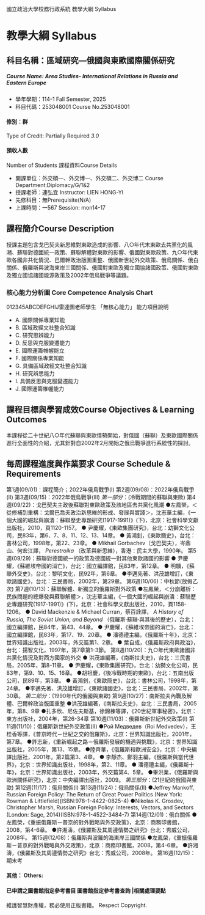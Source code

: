 國立政治大學校務行政系統 教學大綱 Syllabus
# 教學大綱 Syllabus
##  科目名稱：區域研究—俄國與東歐國際關係研究
#####  Course Name: Area Studies- International Relations in Russia and Eastern Europe
  * 學年學期：114-1 Fall Semester, 2025 
  * 科目代碼：253048001 Course No.253048001
#### 修別：群
Type of Credit: Partially Required 
_3.0_
#### 預收人數
Number of Students
課程資料Course Details
  * 開課單位：外交碩一、外交博一、外交碩二、外交博二 Course Department:Diplomacy/G/1&2 
  * 授課老師：連弘宜 Instructor: LIEN HONG-YI 
  * 先修科目：無Prerequisite(N/A)
  * 上課時間：一567 Session: mon14-17
##  課程簡介Course Description
授課主題包含戈巴契夫新思維對東歐造成的影響、八○年代末東歐去共黨化的風潮、蘇聯對德國統一政策、蘇聯解體對東歐的影響、俄國對東歐政策、九○年代東歐各國非共化情況、巴爾幹政治版圖重整、俄國新世紀外交政策、俄烏關係、俄白關係、俄羅斯與波海東岸三國關係、俄國對東歐及獨立國協諸國政策、俄國對東歐及獨立國協諸國能源政策及2002年俄烏戰爭等議題。
###  核心能力分析圖 Core Competence Analysis Chart
012345ABCDEFGHIJ雷達圖老師學生
「無核心能力」 
能力項目說明
  * A. 國際關係專業知能
  * B. 區域政經文社整合知識
  * C. 研究思辨能力
  * D. 反思與克服變遷能力
  * E. 國際運籌帷幄能立
  * F. 國際關係專業知能
  * G. 具備區域政經文社整合知識
  * H. 研究辨思能力
  * I. 具備反思與克服變遷能力
  * J. 國際運籌帷幄能力
##  課程目標與學習成效Course Objectives & Learning Outcomes 
本課程從二十世紀八○年代蘇聯與東歐情勢開始，對俄國（蘇聯）及東歐國際關係進行全面性的介紹，尤其針對自2002年2月開始之俄烏戰爭進行系統性的探討。
##  每周課程進度與作業要求 Course Schedule & Requirements
第1週(09/01)：課程簡介；2022年俄烏戰爭(I)
第2週(09/08)：2022年俄烏戰爭(II)
第3週(09/15)：2022年俄烏戰爭(III)
_第一部分_：(冷戰期間的蘇聯與東歐)
第4週(09/22)：戈巴契夫主政後蘇聯對東歐政策及該地區去共黨化風潮
●左鳳榮，＜從修補到重構：戈爾巴喬夫政治新思維的形成、發展與實踐＞，沈志華主編，《一個大國的崛起與崩潰：蘇聯歷史專題研究(1917-1991)》(下)，北京：社會科學文獻出版社，2010，頁1120-1157。
● 尹慶耀，《東歐集團研究》，台北：幼獅文化公司，民83年，第6、7、8、11、12、13、14章。
● 黃鴻釗，《東歐簡史》，台北：書林公司，1998年，第22、23章。
● Mikhail Gorbachev（戈巴契夫），岑鼎山、何宏江譯， _Perestroika_ （改革與新思維），香港：民主大學，1990年。
第5週(09/29)：蘇聯對德國統一的政策及德國統一對其他東歐諸國的影響
● 尹慶耀，《蘇維埃帝國的消亡》，台北：國立編譯館，民83年，第12章。
● 明驥，《蘇聯外交史》，台北：黎明文化，民92年，第6章。
●李邁先著、洪茂雄增訂，《東歐諸國史》，台北：三民書局，2002年，第29章。
第6週(10/06)：中秋節(放假乙次)
第7週(10/13)：蘇聯解體、新獨立的俄羅斯對外政策
●左鳳榮，＜分崩離析：民族問題的總爆發與蘇聯解體＞，沈志華主編，《一個大國的崛起與崩潰：蘇聯歷史專題研究(1917-1991)》(下)，北京：社會科學文獻出版社，2010，頁1158-1206。
● David Mackenzie & Michael Curran，蔡百詮譯， _A History of Russia, The Soviet Union, and Beyond_ （俄羅斯·蘇聯·與其後的歷史），台北：國立編譯館，民84年，第43、44章。
● 尹慶耀，《蘇維埃帝國的消亡》，台北：國立編譯館，民83年，第17、19、20章。
● 潘德禮主編，《俄羅斯十年》，北京：世界知識出版社，2003年，外交篇第1、2章。
● 葉自成，《俄羅斯政府與政治》，台北：揚智文化，1997年，第7章第1-3節。
第8週(10/20)：九○年代東歐諸國非共黨化情況及對西方國家的外交
● 洪茂雄編著，《南斯拉夫史》，台北：三民書局，2005年，第8-11章。
● 尹慶耀，《東歐集團研究》，台北：幼獅文化公司，民83年，第9、10、15、16章。
●胡祖慶，《後冷戰時期的東歐》，台北：五南出版公司，民89年，第3章。
● 黃鴻釗，《東歐簡史》，台北：書林公司，1998年，第24章。
●李邁先著、洪茂雄增訂，《東歐諸國史》，台北：三民書局，2002年，第30章。
_第二部分_：(1990年代的俄國與東歐)
第9週(10/27)：南斯拉夫內戰及解體、巴爾幹政治版圖重整
●洪茂雄編著，《南斯拉夫史》，台北：三民書局，2005年，第8、9章
●扎多欣、尼佐夫斯基，徐錦棟等譯，《20世紀軍事秘密》，北京：東方出版社，2004年，第26-34章
第10週(11/03)：俄羅斯新世紀外交政策(I)
第11週(11/10)：俄羅斯新世紀外交政策(II)
●Рой Медведев（Roi Medvedev），王桂香等譯，《普京時代－世紀之交的俄羅斯》，北京：世界知識出版社，2001年，第7章。
●許志新，《重新崛起之路－俄羅斯發展的機遇與挑戰》，北京：世界知識出版社，2005年，第13、15章。
●陸齊華，《俄羅斯和歐洲安全》，北京：中央編譯出版社，2001年，第2篇第3、4章。
● 李靜杰、鄭羽主編，《俄羅斯與當代世界》，北京：世界知識出版社，1998年，第2、11章。
● 潘德禮主編，《俄羅斯十年》，北京：世界知識出版社，2003年，外交篇第4、5章。
●畢洪業，《俄羅斯與歐洲關係研究》，北京：中央編譯出版社，2009。
_第三部分_：(21世紀的俄國與東歐)
第12週(11/17)：俄烏關係(I)
第13週(11/24)：俄烏關係(II)
●Jeffrey Mankoff, Russian Foreign Policy: The Return of Great Power Politics (New York: Rowman & Littlefield)(ISBN:978-1-4422-0825-4)
●Nikolas K. Grosdev, Christopher Marsh, Russian Foreign Policy: Interests, Vectors, and Sectors (London: Sage, 2014)(ISBN:978-1-4522-3484-7)
第14週(12/01)：俄白關係
●左鳳榮，《重振俄羅斯－普京的對外戰略與外交政策》，北京：商務印書館，2008，第4-6章。
●許湘濤，《俄羅斯及其周邊情勢之研究》台北：秀威公司，2008年。
第15週(12/08)：俄羅斯與波羅的海東岸三國關係
●左鳳榮，《重振俄羅斯－普京的對外戰略與外交政策》，北京：商務印書館，2008，第4-6章。
●許湘濤，《俄羅斯及其周邊情勢之研究》台北：秀威公司，2008年。
第16週(12/15)：期末考
####  其他： Others:
####  已申請之圖書館指定參考書目  圖書館指定參考書查詢 |相關處理要點
維護智慧財產權，務必使用正版書籍。 Respect Copyright.